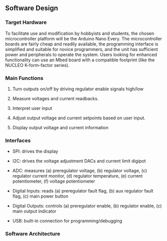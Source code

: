 ## Software Design

### Target Hardware

To facilitate use and modification by hobbyists and students, the chosen microcontroller platform will be the Arduino Nano Every. The microcontroller boards are fairly cheap and readily available, the programming interface is simplified and suitable for novice programmers, and the unit has sufficient power and peripherals to operate the system. Users looking for enhanced functionality can use an Mbed board with a compatible footprint (like the NUCLEO K-form-factor series).


### Main Functions

1. Turn outputs on/off by driving regulator enable signals high/low

2. Measure voltages and current readbacks.

3. Interpret user input

4. Adjust output voltage and current setpoints based on user input.

5. Display output voltage and current information


### Interfaces

- SPI: drives the display

- I2C: drives the voltage adjustment DACs and current limit digipot

- ADC: measures (a) preregulator voltage, (b) regulator voltage, (c) regulator current monitor, (d) regulator temperature, (e) current potentiometer, (f) voltage potentiometer

- Digital Inputs: reads (a) preregulator fault flag, (b) aux regulator fault flag, (c) main power button

- Digital Outputs: controls (a) preregulator enable, (b) regulator enable, (c) main output indicator

- USB: built-in connection for programming/debugging

### Software Architecture
